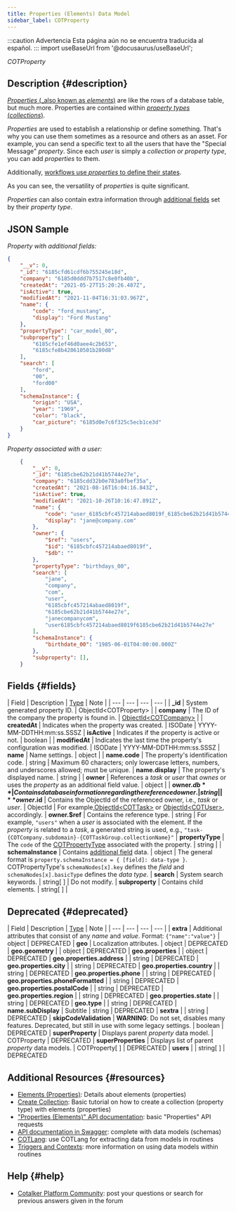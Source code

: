 ```yaml
---
title: Properties (Elements) Data Model
sidebar_label: COTProperty
---
```


:::caution Advertencia
Esta página aún no se encuentra traducida al español.
:::
import useBaseUrl from '@docusaurus/useBaseUrl'; 

<span className="hero__subtitle"><em>COTProperty</em></span>
<br/>

## Description {#description}

[_Properties_ (_also known as _elements_)](/docs/documentation/admin/database/admin_elements) are like the rows of a database table, but much more. Properties are contained within [_property types_ (_collections_)](/docs/documentation/admin/database/admin_collections). 

_Properties_ are used to establish a relationship or define something. That's why you can use them sometimes as a resource and others as an asset. For example, you can send a specific text to all the users that have the "Special Message" _property_. Since each _user_ is simply a _collection or property type_, you can add _properties_ to them.

Additionally, [workflows use _properties_ to define their states](/docs/documentation/admin/workflows/settings_panels/workflow_create_edit#additional-fields).

As you can see, the versatility of _properties_ is quite significant.

_Properties_ can also contain extra information through [additional fields](/docs/documentation/admin/database/admin_collections#additional-fields) set by their _property type_.

## JSON Sample
_Property with additional fields:_
```json
{
    "__v": 0,
    "_id": "6185cfd61cdf6b755245e18d",
    "company": "6185d0ddd7b7517c8e0fb40b",
    "createdAt": "2021-05-27T15:20:26.487Z",
    "isActive": true,
    "modifiedAt": "2021-11-04T16:31:03.967Z",
    "name": {
        "code": "ford_mustang",
        "display": "Ford Mustang"
    },
    "propertyType": "car_model_00",
    "subproperty": [
        "6185cfe1ef46d0aee4c2b653",
        "6185cfe8b420610501b280d8"
    ],
    "search": [
        "ford",
        "00",
        "ford00"
    ],
    "schemaInstance": {
        "origin": "USA",
        "year": "1969",
        "color": "black",
        "car_picture": "6185d0e7c6f325c5ecb1ce3d"
    }
}
```

_Property associated with a user:_
```json
    {
        "__v": 0,
        "_id": "6185cbe62b21d41b5744e27e",
        "company": "6185cdd32b0e783a0fbef35a",
        "createdAt": "2021-08-16T16:04:16.843Z",
        "isActive": true,
        "modifiedAt": "2021-10-26T10:16:47.891Z",
        "name": {
            "code": "user_6185cbfc457214abaed8019f_6185cbe62b21d41b5744e27e",
            "display": "jane@company.com"
        },
        "owner": {
            "$ref": "users",
            "$id": "6185cbfc457214abaed8019f",
            "$db": ""
        },
        "propertyType": "birthdays_00",
        "search": [
            "jane",
            "company",
            "com",
            "user",
            "6185cbfc457214abaed8019f",
            "6185cbe62b21d41b5744e27e",
            "janecompanycom",
            "user6185cbfc457214abaed8019f6185cbe62b21d41b5744e27e"
        ],
        "schemaInstance": {
            "birthdate_00": "1985-06-01T04:00:00.000Z"
        },
        "subproperty": [],
    }
```


## Fields {#fields}

| Field | Description | [Type](/docs/documentation/models/overview_model#data-types) | Note |
| --- | --- | --- | --- |
| **\_id** | System generated property ID. | ObjectId<COTProperty\> |
| **company** | The ID of the company the property is found in. | [ObjectId<COTCompany\>](/docs/documentation/models/model_company) |
| **createdAt** | Indicates when the property was created. | ISODate | YYYY-MM-DDTHH:mm:ss.SSSZ
| **isActive** | Indicates if the property is active or not. | boolean |
| **modifiedAt** | Indicates the last time the property's configuration was modified. | ISODate | YYYY-MM-DDTHH:mm:ss.SSSZ
| **name** | Name settings. | object |
| **name.code** | The property's identification code. | string | Maximum 60 characters; only lowercase letters, numbers, and underscores allowed; must be unique.
| **name.display** | The property's displayed name. | string |
| **owner** | References a _task_ or _user_ that _ownes_ or uses the _property_ as an additional field value. | object |
| **owner.$db** | Contains database information regarding the referenced owner. | string |
| **owner.$id** | Contains the ObjectId of the referenced owner, i.e., _task_ or _user_. | ObjectId | For example,[ObjectId<COTTask\>](/docs/documentation/models/tasks/model_tasks) or [ObjectId<COTUser\>](/docs/documentation/models/users/model_users), accordingly.
| **owner.$ref** | Contains the reference type. | string | For example, `"users"` when a _user_ is associated with the element. If the _property_ is related to a _task_, a generated string is used, e.g., `"task-{COTCompany.subdomain}-{COTTaskGroup.collectionName}"`
| **propertyType** | The `code` of the [COTPropertyType](/docs/documentation/models/databases/model_propertytypes) associated with the property. | string |
| **schemaInstance** | Contains [additional field](/docs/documentation/admin/database/admin_collections#additional-fields) data. | object | The general format is `property.schemaInstance = { [field]: data-type }`.<br/>COTPropertyType's `schemaNodes[x].key` defines the _field_ and `schemaNodes[x].basicType` defines the _data type_.
| **search** | System search keywords. | string[ ] | Do not modify. 
| **subproperty** | Contains child elements. | string[ ] | 



## Deprecated {#deprecated}
| Field | Description | [Type](/docs/documentation/models/overview_model#data-types) | Note |
| --- | --- | --- | --- |
| **extra** | Additional attributes that consist of any _name_ and _value_. Format: `{"name":"value"}` | object | DEPRECATED
| **geo** | Localization attributes. | object | DEPRECATED 
| **geo.geometry** | | object | DEPRECATED
| **geo.properties** | | object | DEPRECATED
| **geo.properties.address** | | string | DEPRECATED
| **geo.properties.city** | | string | DEPRECATED
| **geo.properties.country** | | string | DEPRECATED
| **geo.properties.phone** | | string | DEPRECATED
| **geo.properties.phoneFormatted** | | string | DEPRECATED
| **geo.properties.postalCode** | | string | DEPRECATED
| **geo.properties.region** | | string | DEPRECATED
| **geo.properties.state** | | string | DEPRECATED
| **geo.type** | | string | DEPRECATED
| **name.subDisplay** | Subtitle | string | DEPRECATED
| **sextra** | | string | DEPRECATED
| **skipCodeValidation** | **WARNING**: Do not set, disables many features. Deprecated, but still in use with some legacy settings. | boolean | DEPRECATED
| **superProperty** | Displays parent _property_ data model. | COTProperty | DEPRECATED
| **superProperties** | Displays list of parent _property_ data models. | COTProperty[ ] | DEPRECATED
| **users** | | string[ ] | DEPRECATED

## Additional Resources {#resources}
- [Elements (Properties)](/docs/documentation/admin/database/admin_elements): Details about elements (properties)
- [Create Collection](/docs/tutorials/basic/create_database): Basic tutorial on how to create a collection (property type) with elements (properties)
- ["Properties (Elements)" API documentation](/docs/documentation/api/databases/properties): basic "Properties" API requests
- [API documentation in Swagger](https://www.cotalker.com/swagger/core/?key=woubtjf4olr0t4zgutuwn6scbcm6hd3qh1cgl5obmohpbm3mfublnwcvv67lodgjvd3h86s9ppshtvmf95gepsqh6nizq9liu7f): complete with data models (schemas)
- [COTLang](/docs/documentation/automation/admin_cotlang): use COTLang for extracting data from models in routines
- [Triggers and Contexts](/docs/documentation/automation/triggers_and_contexts): more information on using data models within routines

## Help {#help}

- [Cotalker Platform Community](https://github.com/Cotalker/documentation/discussions): post your questions or search for previous answers given in the forum


